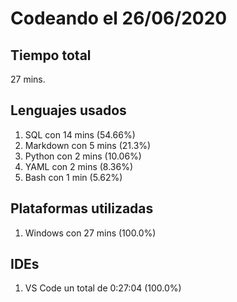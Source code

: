 # Codeando el 26/06/2020

## Tiempo total
27 mins.

## Lenguajes usados
1. SQL con 14 mins (54.66%)
1. Markdown con 5 mins (21.3%)
1. Python con 2 mins (10.06%)
1. YAML con 2 mins (8.36%)
1. Bash con 1 min (5.62%)

## Plataformas utilizadas
1. Windows con 27 mins (100.0%)

## IDEs
1. VS Code un total de 0:27:04 (100.0%)
